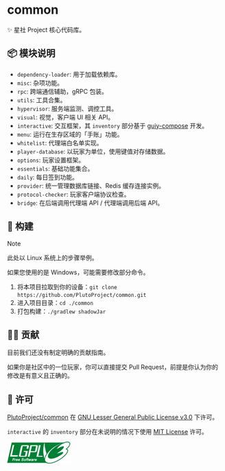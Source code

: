 # common

✨ 星社 Project 核心代码库。

## 📦 模块说明

- `dependency-loader`: 用于加载依赖库。
- `misc`: 杂项功能。
- `rpc`: 跨端通信辅助，gRPC 包装。
- `utils`: 工具合集。
- `hypervisor`: 服务端监测、调控工具。
- `visual`: 视觉，客户端 UI 相关 API。
- `interactive`: 交互框架，其 `inventory` 部分基于 [guiy-compose](https://github.com/MineInAbyss/guiy-compose) 开发。
- `menu`: 运行在生存区域的「手账」功能。
- `whitelist`: 代理端白名单实现。
- `player-database`: 以玩家为单位，使用键值对存储数据。
- `options`: 玩家设置框架。
- `essentials`: 基础功能集合。
- `daily`: 每日签到功能。
- `provider`: 统一管理数据库链接、Redis 缓存连接实例。
- `protocol-checker`: 玩家客户端协议检查。
- `bridge`: 在后端调用代理端 API / 代理端调用后端 API。

## 🔧 构建

> [!NOTE]
>
> 此处以 Linux 系统上的步骤举例。
>
> 如果您使用的是 Windows，可能需要修改部分命令。
>

1. 将本项目拉取到你的设备：`git clone https://github.com/PlutoProject/common.git`
2. 进入项目目录：`cd ./common`
3. 打包构建：`./gradlew shadowJar`

## 👨‍💻 贡献

目前我们还没有制定明确的贡献指南。

如果你是社区中的一位玩家，你可以直接提交 Pull Request，前提是你认为你的修改是有意义且正确的。

## 📄️ 许可

[PlutoProject/common](https://github.com/PlutoProject/common)
在 [GNU Lesser General Public License v3.0](https://www.gnu.org/licenses/lgpl-3.0.html) 下许可。

`interactive` 的 `inventory` 部分在未说明的情况下使用 [MIT License](https://opensource.org/license/mit) 许可。

![license](lgpl-v3.png)
